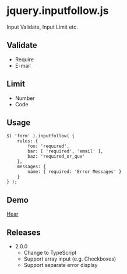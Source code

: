 # jquery.inputfollow.js

Input Validate, Input Limit etc.

## Validate

* Require
* E-mail

## Limit

* Number
* Code

## Usage

```
$( 'form' ).inputfollow( {
    rules: {
        foo: 'required',
        bar: [ 'required', 'email' ],
        baz: 'required_or_qux'
    },
    messages: {
        name: { required: 'Error Messages' }
    }
} );
```

## Demo

[Hear](https://sus-happy.github.io/jquery.inputfollow.js/)

## Releases

* 2.0.0
  * Change to TypeScript
  * Support array input (e.g. Checkboxes)
  * Support separate error display
